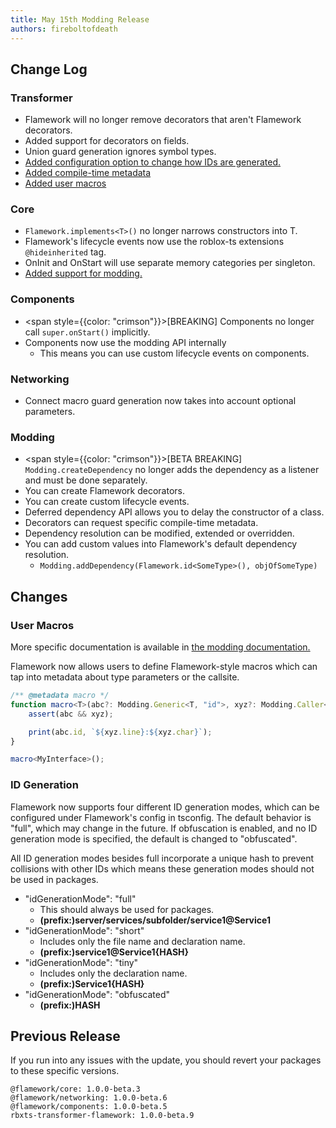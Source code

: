 ```yaml
---
title: May 15th Modding Release
authors: fireboltofdeath
---
```


## Change Log

### Transformer
- Flamework will no longer remove decorators that aren't Flamework decorators.
- Added support for decorators on fields.
- Union guard generation ignores symbol types.
- [Added configuration option to change how IDs are generated.](#id-generation)
- [Added compile-time metadata](/docs/modding/metadata)
- [Added user macros](#user-macros)

### Core
- `Flamework.implements<T>()` no longer narrows constructors into T.
- Flamework's lifecycle events now use the roblox-ts extensions `@hideinherited` tag.
- OnInit and OnStart will use separate memory categories per singleton.
- [Added support for modding.](/docs/modding)

### Components
- <span style={{color: "crimson"}}>[BREAKING]</span> Components no longer call <code>super.onStart()</code> implicitly.
- Components now use the modding API internally
	- This means you can use custom lifecycle events on components.

### Networking
- Connect macro guard generation now takes into account optional parameters.

### Modding
- <span style={{color: "crimson"}}>[BETA BREAKING]</span> <code>Modding.createDependency</code> no longer adds the dependency as a listener and must be done separately.
- You can create Flamework decorators.
- You can create custom lifecycle events.
- Deferred dependency API allows you to delay the constructor of a class.
- Decorators can request specific compile-time metadata.
- Dependency resolution can be modified, extended or overridden.
- You can add custom values into Flamework's default dependency resolution.
	- `Modding.addDependency(Flamework.id<SomeType>(), objOfSomeType)`

<!-- truncate -->

## Changes

### User Macros
More specific documentation is available in [the modding documentation.](/docs/modding/guides/user-macros)

Flamework now allows users to define Flamework-style macros which can tap into metadata about type parameters or the callsite.
```ts
/** @metadata macro */
function macro<T>(abc?: Modding.Generic<T, "id">, xyz?: Modding.Caller<"line" | "char">) {
	assert(abc && xyz);

	print(abc.id, `${xyz.line}:${xyz.char}`);
}

macro<MyInterface>();
```

### ID Generation
Flamework now supports four different ID generation modes, which can be configured under Flamework's config in tsconfig. The default behavior is "full", which may change in the future. If obfuscation is enabled, and no ID generation mode is specified, the default is changed to "obfuscated".

All ID generation modes besides full incorporate a unique hash to prevent collisions with other IDs which means these generation modes should not be used in packages.

- "idGenerationMode": "full"
	- This should always be used for packages.
	- **(prefix:)server/services/subfolder/service1@Service1**
- "idGenerationMode": "short"
	- Includes only the file name and declaration name.
	- **(prefix:)service1@Service1\{HASH}**
- "idGenerationMode": "tiny"
	- Includes only the declaration name.
	- **(prefix:)Service1\{HASH}**
- "idGenerationMode": "obfuscated"
	- **(prefix:)HASH**

## Previous Release
If you run into any issues with the update, you should revert your packages to these specific versions.
```
@flamework/core: 1.0.0-beta.3
@flamework/networking: 1.0.0-beta.6
@flamework/components: 1.0.0-beta.5
rbxts-transformer-flamework: 1.0.0-beta.9
```
